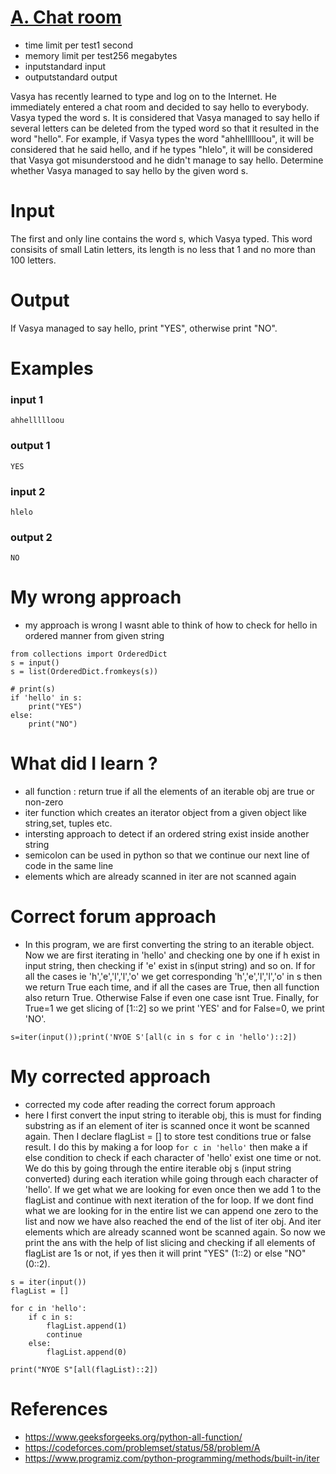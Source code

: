 # [A. Chat room](https://codeforces.com/problemset/problem/58/A)

- time limit per test1 second
- memory limit per test256 megabytes
- inputstandard input
- outputstandard output

Vasya has recently learned to type and log on to the Internet. He immediately entered a chat room and decided to say hello to everybody. Vasya typed the word s. It is considered that Vasya managed to say hello if several letters can be deleted from the typed word so that it resulted in the word "hello". For example, if Vasya types the word "ahhellllloou", it will be considered that he said hello, and if he types "hlelo", it will be considered that Vasya got misunderstood and he didn't manage to say hello. Determine whether Vasya managed to say hello by the given word s.

# Input

The first and only line contains the word s, which Vasya typed. This word consisits of small Latin letters, its length is no less that 1 and no more than 100 letters.

# Output

If Vasya managed to say hello, print "YES", otherwise print "NO".

# Examples

### input 1

```
ahhellllloou
```

### output 1

```
YES
```

### input 2

```
hlelo
```

### output 2

```
NO
```

# My wrong approach

- my approach is wrong I wasnt able to think of how to check for hello in ordered manner from given string

```
from collections import OrderedDict
s = input()
s = list(OrderedDict.fromkeys(s))

# print(s)
if 'hello' in s:
    print("YES")
else:
    print("NO")
```

# What did I learn ?

- all function : return true if all the elements of an iterable obj are true or non-zero
- iter function which creates an iterator object from a given object like string,set, tuples etc.
- intersting approach to detect if an ordered string exist inside another string
- semicolon can be used in python so that we continue our next line of code in the same line
- elements which are already scanned in iter are not scanned again

# Correct forum approach

- In this program, we are first converting the string to an iterable object. Now we are first iterating in 'hello' and checking one by one if h exist in input string, then checking if 'e' exist in s(input string) and so on. If for all the cases ie 'h','e','l','l','o' we get corresponding 'h','e','l','l','o' in s then we return True each time, and if all the cases are True, then all function also return True. Otherwise False if even one case isnt True. Finally, for True=1 we get slicing of [1::2] so we print 'YES' and for False=0, we print 'NO'.

```
s=iter(input());print('NYOE S'[all(c in s for c in 'hello')::2])
```

# My corrected approach

- corrected my code after reading the correct forum approach
- here I first convert the input string to iterable obj, this is must for finding substring as if an element of iter is scanned once it wont be scanned again. Then I declare flagList = [] to store test conditions true or false result. I do this by making a for loop `for c in 'hello'` then make a if else condition to check if each character of 'hello' exist one time or not. We do this by going through the entire iterable obj s (input string converted) during each iteration while going through each character of 'hello'. If we get what we are looking for even once then we add 1 to the flagList and continue with next iteration of the for loop. If we dont find what we are looking for in the entire list we can append one zero to the list and now we have also reached the end of the list of iter obj. And iter elements which are already scanned wont be scanned again. So now we print the ans with the help of list slicing and checking if all elements of flagList are 1s or not, if yes then it will print "YES" (1::2) or else "NO" (0::2).

```
s = iter(input())
flagList = []

for c in 'hello':
    if c in s:
        flagList.append(1)
        continue
    else:
        flagList.append(0)

print("NYOE S"[all(flagList)::2])
```

# References

- https://www.geeksforgeeks.org/python-all-function/
- https://codeforces.com/problemset/status/58/problem/A
- https://www.programiz.com/python-programming/methods/built-in/iter
